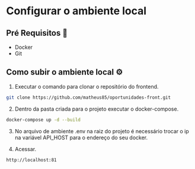 # Configurar o ambiente local

## Pré Requisitos 🚀

- Docker
- Git

## Como subir o ambiente local ⚙️

1. Executar o comando para clonar o repositório do frontend.

```bash
git clone https://github.com/matheus85/oportunidades-front.git
```

2. Dentro da pasta criada para o projeto executar o docker-compose.
```bash
docker-compose up -d --build
```

3. No arquivo de ambiente .env na raiz do projeto é necessário trocar o ip na variável API_HOST para o endereço do seu docker.

4. Acessar.
```
http://localhost:81
```
